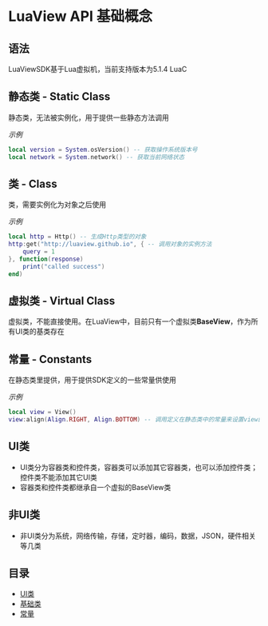 # LuaView API 基础概念

## 语法

LuaViewSDK基于Lua虚拟机，当前支持版本为5.1.4 LuaC

## 静态类 - Static Class

静态类，无法被实例化，用于提供一些静态方法调用

*示例*

```lua
local version = System.osVersion() -- 获取操作系统版本号
local network = System.network() -- 获取当前网络状态
```

## 类 - Class

类，需要实例化为对象之后使用

*示例*

```lua
local http = Http() -- 生成Http类型的对象
http:get("http://luaview.github.io", { -- 调用对象的实例方法
    query = 1
}, function(response)
    print("called success")
end)
```

## 虚拟类 - Virtual Class

虚拟类，不能直接使用。在LuaView中，目前只有一个虚拟类**BaseView**，作为所有UI类的基类存在

## 常量 - Constants

在静态类里提供，用于提供SDK定义的一些常量供使用

*示例*

```lua
local view = View()
view:align(Align.RIGHT, Align.BOTTOM) -- 调用定义在静态类中的常量来设置view的对齐属性
```

## UI类

* UI类分为容器类和控件类，容器类可以添加其它容器类，也可以添加控件类；控件类不能添加其它UI类
* 容器类和控件类都继承自一个虚拟的BaseView类

## 非UI类

* 非UI类分为系统，网络传输，存储，定时器，编码，数据，JSON，硬件相关等几类

## 目录

* [UI类](ui/uiclass.html)
* [基础类](base/baseclass.html)
* [常量](constants/constants.html)
